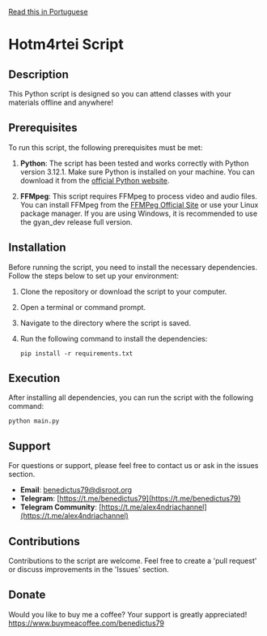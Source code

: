 [Read this in Portuguese](LEIAME.md)

# Hotm4rtei Script

## Description
This Python script is designed so you can attend classes with your materials offline and anywhere!

## Prerequisites

To run this script, the following prerequisites must be met:

1. **Python**: The script has been tested and works correctly with Python version 3.12.1. Make sure Python is installed on your machine. You can download it from the [official Python website](https://www.python.org/downloads/).

2. **FFMpeg**: This script requires FFMpeg to process video and audio files. You can install FFMpeg from the [FFMPeg Official Site](https://ffmpeg.org/download.html) or use your Linux package manager. If you are using Windows, it is recommended to use the gyan_dev release full version.

## Installation
Before running the script, you need to install the necessary dependencies. Follow the steps below to set up your environment:

1. Clone the repository or download the script to your computer.
2. Open a terminal or command prompt.
3. Navigate to the directory where the script is saved.
4. Run the following command to install the dependencies:

   ```
   pip install -r requirements.txt
   ```

## Execution
After installing all dependencies, you can run the script with the following command:

   ```
   python main.py
   ```

## Support
For questions or support, please feel free to contact us or ask in the issues section.

- **Email**: [benedictus79@disroot.org](mailto:benedictus79@disroot.org)
- **Telegram**: [https://t.me/benedictus79](https://t.me/benedictus79)
- **Telegram Community**: [https://t.me/alex4ndriachannel](https://t.me/alex4ndriachannel)

## Contributions
Contributions to the script are welcome. Feel free to create a 'pull request' or discuss improvements in the 'Issues' section.

## Donate
Would you like to buy me a coffee? Your support is greatly appreciated!
https://www.buymeacoffee.com/benedictus79
